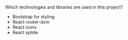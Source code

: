 Which technologies and libraries are used in this project?

- Bootstrap for styling
- React-router-dom
- React icons
- React splide
